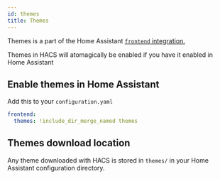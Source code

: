 ```yaml
---
id: themes
title: Themes
---
```


Themes is a part of the Home Assistant [`frontend` integration.](https://www.home-assistant.io/integrations/frontend/)

Themes in HACS will atomagically be enabled if you have it enabled in Home Assistant

## Enable themes in Home Assistant

Add this to your `configuration.yaml`

```yaml
frontend:
  themes: !include_dir_merge_named themes
```

## Themes download location

Any theme downloaded with HACS is stored in `themes/` in your Home Assistant configuration directory.

